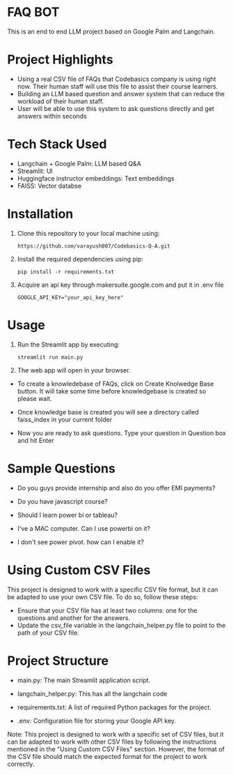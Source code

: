 # FAQ BOT

This is an end to end LLM project based on Google Palm and Langchain. 

# Project Highlights

- Using a real CSV file of FAQs that Codebasics company is using right now. Their human staff will use this file to assist their course learners.
- Building an LLM based question and answer system that can reduce the workload of their human staff.
- User will be able to use this system to ask questions directly and get answers within seconds

# Tech Stack Used 
- Langchain + Google Palm: LLM based Q&A
- Streamlit: UI 
- Huggingface instructor embeddings: Text embeddings
- FAISS: Vector databse

# Installation

1. Clone this repository to your local machine using:

    ```
    https://github.com/varayush007/Codebasics-Q-A.git
    ```

2. Install the required dependencies using pip:

    ```
    pip install -r requirements.txt
    ```

3. Acquire an api key through makersuite.google.com and put it in .env file

    ```
    GOOGLE_API_KEY="your_api_key_here"
    ```

# Usage 

1. Run the Streamlit app by executing:

    ```
    streamlit run main.py
    ```

2. The web app will open in your browser.

- To create a knowledebase of FAQs, click on Create Knolwedge Base button. It will take some time before knowledgebase is created so please wait.

- Once knowledge base is created you will see a directory called faiss_index in your current folder

- Now you are ready to ask questions. Type your question in Question box and hit Enter

# Sample Questions

- Do you guys provide internship and also do you offer EMI payments?

- Do you have javascript course?

- Should I learn power bi or tableau? 

- I've a MAC computer. Can I use powerbi on it?

- I don't see power pivot. how can I enable it?

# Using Custom CSV Files
This project is designed to work with a specific CSV file format, but it can be adapted to use your own CSV file. To do so, follow these steps:
- Ensure that your CSV file has at least two columns: one for the questions and another for the answers.
- Update the csv_file variable in the langchain_helper.py file to point to the path of your CSV file.

# Project Structure

- main.py: The main Streamlit application script.

- langchain_helper.py: This has all the langchain code

- requirements.txt: A list of required Python packages for the project.

- .env: Configuration file for storing your Google API key.

Note: This project is designed to work with a specific set of CSV files, but it can be adapted to work with other CSV files by following the instructions mentioned in the "Using Custom CSV Files" section. However, the format of the CSV file should match the expected format for the project to work correctly.
